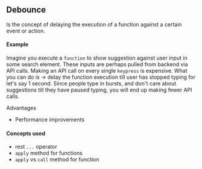 ## Debounce
Is the concept of delaying the execution of a function against a certain event or action.

#### Example
Imagine you execute a `function` to show suggestion against user input in some search element. These inputs are perhaps pulled from backend via API calls. Making an API call on every single `keypress` is expensive.
What you can do is -> delay the function execution till user has stopped typing for let's say 1 second. Since people type in bursts, and don't care about suggestions till they have paused typing, you will end up making fewer API calls.

Advantages
- Performance improvements

#### Concepts used
- rest `...` operator
- `apply` method for functions
- `apply` vs `call` method for function
